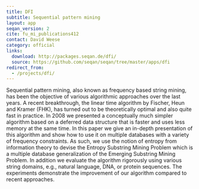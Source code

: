 ```yaml
---
title: DFI
subtitle: Sequential pattern mining
layout: app
seqan_version: 2
cite: fu_mi_publications412
contact: David Weese
category: official
links:
  download: http://packages.seqan.de/dfi/
  source: https://github.com/seqan/seqan/tree/master/apps/dfi
redirect_from:
  - /projects/dfi/
---
```


Sequential pattern mining, also known as frequency based string mining, has been the objective of various algorithmic
approaches over the last years. A recent breakthrough, the linear time algorithm by Fischer, Heun and Kramer (FHK), has
turned out to be theoretically optimal and also quite fast in practice. In 2008 we presented a conceptually much simpler
algorithm based on a deferred data structure that is faster and uses less memory at the same time. In this paper we give
an in-depth presentation of this algorithm and show how to use it on multiple databases with a variety of frequency
constraints. As such, we use the notion of entropy from information theory to devise the Entropy Substring Mining
Problem which is a multiple database generalization of the Emerging Substring Mining Problem. In addition we evaluate
the algorithm rigorously using various string domains, e.g., natural language, DNA, or protein sequences. The
experiments demonstrate the improvement of our algorithm compared to recent approaches.
